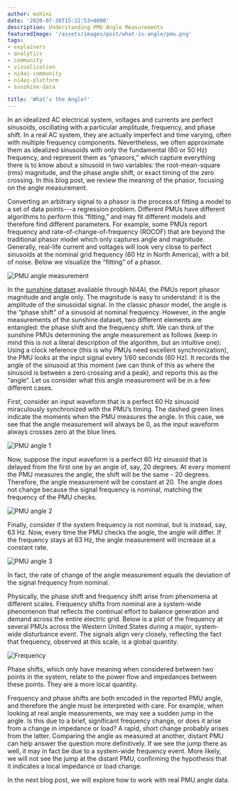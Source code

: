 ```yaml
---
author: mohini
date: '2020-07-30T15:21:53+0000'
description: Understanding PMU Angle Measurements
featuredImage: '/assets/images/post/what-is-angle/pmu.png'
tags:
- explainers
- analytics
- community
- visualization
- ni4ai-community
- ni4ai-platform
- sunshine-data

title: 'What’s the Angle?'
---
```


In an idealized AC electrical system, voltages and currents are perfect sinusoids, oscillating with a particular amplitude, frequency, and phase shift. In a real AC system, they are actually imperfect and time varying, often with multiple frequency components. Nevertheless, we often approximate them as idealized sinusoids with only the fundamental (60 or 50 Hz) frequency, and represent them as “phasors,” which capture everything there is to know about a sinusoid in two variables: the root-mean-square (rms) magnitude, and the phase angle shift, or exact timing of the zero crossing. In this blog post, we review the meaning of the phasor, focusing on the angle measurement.

Converting an arbitrary signal to a phasor is the process of fitting a model to a set of data points---a regression problem. Different PMUs have different algorithms to perform this “fitting,” and may fit different models and therefore find different parameters. For example, some PMUs report frequency and rate-of-change-of-frequency (ROCOF) that are beyond the traditional phasor model which only captures angle and magnitude.  Generally, real-life current and voltages will look very close to perfect sinusoids at the nominal grid frequency (60 Hz in North America), with a bit of noise. Below we visualize the “fitting” of a phasor.

![PMU angle measurement](/assets/images/post/what-is-angle/pmu.png)

In the [sunshine dataset](https://blog.ni4ai.org/post/2020-03-30-sunshine-data/) available through NI4AI, the PMUs report phasor magnitude and angle only. The magnitude is easy to understand: it is the amplitude of the sinusoidal signal. In the classic phasor model, the angle is the “phase shift” of a sinusoid at nominal frequency. However, in the angle measurements of the sunshine dataset, two different elements are entangled: the phase shift and the frequency shift. We can think of the sunshine PMUs determining the angle measurement as follows (keep in mind this is not a literal description of the algorithm, but an intuitive one): Using a clock reference (this is why PMUs need excellent synchronization), the PMU looks at the input signal every 1/60 seconds (60 Hz). It records the angle of the sinusoid at this moment (we can think of this as where the sinusoid is between a zero crossing and a peak), and reports this as the “angle”. Let us consider what this angle measurement will be in a few different cases.

First, consider an input waveform that is a perfect 60 Hz sinusoid miraculously synchronized with the PMU’s timing. The dashed green lines indicate the moments when the PMU measures the angle. In this case, we see that the angle measurement will always be 0, as the input waveform always crosses zero at the blue lines.

![PMU angle 1](/assets/images/post/what-is-angle/pmu1.png)

Now, suppose the input waveform is a perfect 60 Hz sinusoid that is delayed from the first one by an angle of, say, 20 degrees. At every moment the PMU measures the angle, the shift will be the same - 20 degrees. Therefore, the angle measurement will be constant at 20. The angle does not change because the signal frequency is nominal, matching the frequency of the PMU checks.

![PMU angle 2](/assets/images/post/what-is-angle/pmu2.png)

Finally, consider if the system frequency is not nominal, but is instead, say, 63 Hz. Now, every time the PMU checks the angle, the angle will differ. If the frequency stays at 63 Hz, the angle measurement will increase at a constant rate.

![PMU angle 3](/assets/images/post/what-is-angle/pmu3.png)

In fact, the rate of change of the angle measurement equals the deviation of the signal frequency from nominal.

Physically, the phase shift and frequency shift arise from phenomena at different scales. Frequency shifts from nominal are a system-wide phenomenon that reflects the continual effort to balance generation and demand across the entire electric grid. Below is a plot of the frequency at several PMUs across the Western United States during a major, system-wide disturbance event. The signals align very closely, reflecting the fact that frequency, observed at this scale, is a global quantity.

![Frequency](/assets/images/post/what-is-angle/frequency.png)

Phase shifts, which only have meaning when considered between two points in the system, relate to the power flow and impedances between these points. They are a more local quantity.

Frequency and phase shifts are both encoded in the reported PMU angle, and therefore the angle must be interpreted with care. For example, when looking at real angle measurements, we may see a sudden jump in the angle. Is this due to a brief, significant frequency change, or does it arise from a change in impedance or load? A rapid, short change probably arises from the latter. Comparing the angle as measured at another, distant PMU can help answer the question more definitively. If we see the jump there as well, it may in fact be due to a system-wide frequency event. More likely, we will not see the jump at the distant PMU, confirming the hypothesis that it indicates a local impedance or load change.

In the next blog post, we will explore how to work with real PMU angle data.

